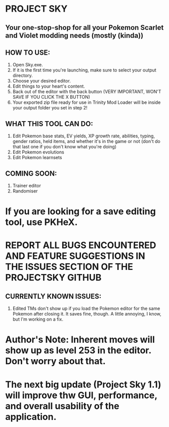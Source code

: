 ﻿# PROJECT SKY
## Your one-stop-shop for all your Pokemon Scarlet and Violet modding needs (mostly (kinda))

## HOW TO USE:
1. Open Sky.exe.
2. If it is the first time you're launching, make sure to select your output directory.
3. Choose your desired editor.
4. Edit things to your heart's content.
5. Back out of the editor with the back button (VERY IMPORTANT, WON'T SAVE IF YOU CLICK THE X BUTTON)
6. Your exported zip file ready for use in Trinity Mod Loader will be inside your output folder you set in step 2!

## WHAT THIS TOOL CAN DO:
1. Edit Pokemon base stats, EV yields, XP growth rate, abilities, typing, gender ratios, held items, and whether it's in the game or not (don't do that last one if you don't know what you're doing)
2. Edit Pokemon evolutions
3. Edit Pokemon learnsets

## COMING SOON:
1. Trainer editor
2. Randomiser


# If you are looking for a save editing tool, use PKHeX. 


# REPORT ALL BUGS ENCOUNTERED AND FEATURE SUGGESTIONS IN THE ISSUES SECTION OF THE PROJECTSKY GITHUB

## CURRENTLY KNOWN ISSUES:
1. Edited TMs don't show up if you load the Pokemon editor for the same Pokemon after closing it. It saves fine, though. A little annoying, I know, but I'm working on a fix.

# Author's Note: Inherent moves will show up as level 253 in the editor. Don't worry about that.

# The next big update (Project Sky 1.1) will improve thw GUI, performance, and overall usability of the application.
